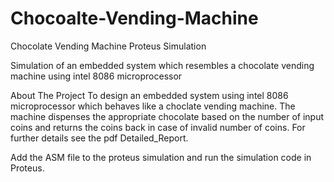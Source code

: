 # Chocoalte-Vending-Machine
Chocolate Vending Machine Proteus Simulation

Simulation of an embedded system which resembles a chocolate vending machine using intel 8086 microprocessor

About The Project
To design an embedded system using intel 8086 microprocessor which behaves like a choclate vending machine. The machine dispenses the appropriate chocolate based on the number of input coins and returns the coins back in case of invalid number of coins. For further details see the pdf Detailed_Report.

Add the ASM file to the proteus simulation and run the simulation code in Proteus.

